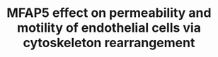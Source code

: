 ---
annotations:
- id: PW:0000605
  parent: disease pathway
  type: Pathway Ontology
  value: cancer pathway
- id: CL:0000115
  parent: native cell
  type: Cell Type Ontology
  value: endothelial cell
- id: CL:0001063
  type: Cell Type Ontology
  value: neoplastic cell
- id: CL:0000057
  parent: animal cell
  type: Cell Type Ontology
  value: fibroblast
- id: DOID:2394
  parent: disease of cellular proliferation
  type: Disease Ontology
  value: ovarian cancer
authors:
- Khanspers
- Fehrhart
- Egonw
- Eweitz
citedin: ''
communities:
- CPTAC
- ExRNA
description: Proposed signaling pathways by which MFAP5 induces LPP expression and
  increases the permeability and motility of endothelial cells via cytoskeleton rearrangement.
  The activation of the MFAP5-mediated signaling cascade in endothelial cells up-regulates
  LPP expression and subsequently promotes the motility of endothelial cells and the
  permeability of the endothelial cell monolayer.   Adapted from supplemental figure
  11 from [Leung et al](https://www.ncbi.nlm.nih.gov/pmc/articles/PMC5785271/).
last-edited: 2025-07-27
ndex: ec937476-8b6b-11eb-9e72-0ac135e8bacf
organisms:
- Homo sapiens
redirect_from:
- /index.php/Pathway:WP4560
- /instance/WP4560
- /instance/WP4560_r140099
revision: r140099
schema-jsonld:
- '@context': https://schema.org/
  '@id': https://wikipathways.github.io/pathways/WP4560.html
  '@type': Dataset
  creator:
    '@type': Organization
    name: WikiPathways
  description: Proposed signaling pathways by which MFAP5 induces LPP expression and
    increases the permeability and motility of endothelial cells via cytoskeleton
    rearrangement. The activation of the MFAP5-mediated signaling cascade in endothelial
    cells up-regulates LPP expression and subsequently promotes the motility of endothelial
    cells and the permeability of the endothelial cell monolayer.   Adapted from supplemental
    figure 11 from [Leung et al](https://www.ncbi.nlm.nih.gov/pmc/articles/PMC5785271/).
  keywords:
  - ACTN1
  - CREB1
  - Ca²⁺
  - ITGAV
  - ITGB3
  - ITPR1
  - JUN
  - LPP
  - MAPK1
  - MAPK3
  - MFAP5
  - MYL2
  - MYLK
  - PLCG1
  - PRKCQ
  - PTK2
  - PXN
  - TJP1
  - VCL
  license: CC0
  name: MFAP5 effect on permeability and motility of endothelial cells via cytoskeleton
    rearrangement
seo: CreativeWork
title: MFAP5 effect on permeability and motility of endothelial cells via cytoskeleton
  rearrangement
wpid: WP4560
---
